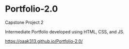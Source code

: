 # Portfolio-2.0

Capstone Project 2

Intermediate Portfolio developed using HTML, CSS, and JS.

https://oaak313.github.io/Portfolio-2.0/
